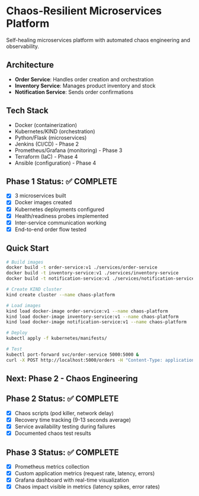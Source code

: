 
# Chaos-Resilient Microservices Platform

Self-healing microservices platform with automated chaos engineering and observability.

## Architecture
- **Order Service**: Handles order creation and orchestration
- **Inventory Service**: Manages product inventory and stock
- **Notification Service**: Sends order confirmations

## Tech Stack
- Docker (containerization)
- Kubernetes/KIND (orchestration)
- Python/Flask (microservices)
- Jenkins (CI/CD) - Phase 2
- Prometheus/Grafana (monitoring) - Phase 3
- Terraform (IaC) - Phase 4
- Ansible (configuration) - Phase 4

## Phase 1 Status: ✅ COMPLETE
- [x] 3 microservices built
- [x] Docker images created
- [x] Kubernetes deployments configured
- [x] Health/readiness probes implemented
- [x] Inter-service communication working
- [x] End-to-end order flow tested

## Quick Start
```bash
# Build images
docker build -t order-service:v1 ./services/order-service
docker build -t inventory-service:v1 ./services/inventory-service
docker build -t notification-service:v1 ./services/notification-service

# Create KIND cluster
kind create cluster --name chaos-platform

# Load images
kind load docker-image order-service:v1 --name chaos-platform
kind load docker-image inventory-service:v1 --name chaos-platform
kind load docker-image notification-service:v1 --name chaos-platform

# Deploy
kubectl apply -f kubernetes/manifests/

# Test
kubectl port-forward svc/order-service 5000:5000 &
curl -X POST http://localhost:5000/orders -H "Content-Type: application/json" -d '{"product_id":"PROD-001","quantity":2,"email":"test@example.com"}'
```

## Next: Phase 2 - Chaos Engineering
## Phase 2 Status: ✅ COMPLETE
- [x] Chaos scripts (pod killer, network delay)
- [x] Recovery time tracking (9-13 seconds average)
- [x] Service availability testing during failures
- [x] Documented chaos test results

## Phase 3 Status: ✅ COMPLETE
- [x] Prometheus metrics collection
- [x] Custom application metrics (request rate, latency, errors)
- [x] Grafana dashboard with real-time visualization
- [x] Chaos impact visible in metrics (latency spikes, error rates)
